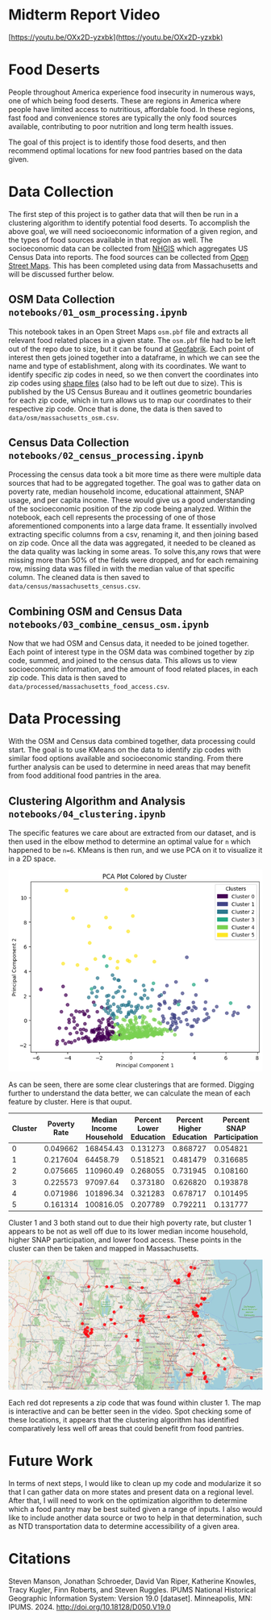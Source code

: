 # Midterm Report Video

[https://youtu.be/OXx2D-yzxbk](https://youtu.be/OXx2D-yzxbk)

# Food Deserts

People throughout America experience food insecurity in numerous ways, one of which being food deserts. These are regions in America where people have limited access to nutritious, affordable food. In these regions, fast food and convenience stores are typically the only food sources available, contributing to poor nutrition and long term health issues. 

The goal of this project is to identify those food deserts, and then recommend optimal locations for new food pantries based on the data given.

# Data Collection

The first step of this project is to gather data that will then be run in a clustering algorithm to identify potential food deserts. To accomplish the above goal, we will need socioeconomic information of a given region, and the types of food sources available in that region as well. The socioeconomic data can be collected from [NHGIS](https://www.nhgis.org/) which aggregates US Census Data into reports. The food sources can be collected from [Open Street Maps](https://wiki.openstreetmap.org/wiki/Downloading_data). This has been completed using data from Massachusetts and will be discussed further below.

## OSM Data Collection `notebooks/01_osm_processing.ipynb`

This notebook takes in an Open Street Maps `osm.pbf` file and extracts all relevant food related places in a given state. The `osm.pbf` file had to be left out of the repo due to size, but it can be found at [Geofabrik](https://download.geofabrik.de/north-america/us.html). Each point of interest then gets joined together into a dataframe, in which we can see the name and type of establishment, along with its coordinates. We want to identify specific zip codes in need, so we then convert the coordinates into zip codes using [shape files](https://www.census.gov/programs-surveys/geography/guidance/geo-areas/zctas.html) (also had to be left out due to size). This is published by the US Census Bureau and it outlines geometric boundaries for each zip code, which in turn allows us to map our coordinates to their respective zip code. Once that is done, the data is then saved to `data/osm/massachusetts_osm.csv`.

## Census Data Collection `notebooks/02_census_processing.ipynb`

Processing the census data took a bit more time as there were multiple data sources that had to be aggregated together. The goal was to gather data on poverty rate, median household income, educational attainment, SNAP usage, and per capita income. These would give us a good understanding of the socioeconomic position of the zip code being analyzed. Within the notebook, each cell represents the processing of one of those aforementioned components into a large data frame. It essentially involved extracting specific columns from a csv, renaming it, and then joining based on zip code. Once all the data was aggregated, it needed to be cleaned as the data quality was lacking in some areas. To solve this,any rows that were missing more than 50% of the fields were dropped, and for each remaining row, missing data was filled in with the median value of that specific column. The cleaned data is then saved to `data/census/massachusetts_census.csv`.

## Combining OSM and Census Data `notebooks/03_combine_census_osm.ipynb`

Now that we had OSM and Census data, it needed to be joined together. Each point of interest type in the OSM data was combined together by zip code, summed, and joined to the census data. This allows us to view socioeconomic information, and the amount of food related places, in each zip code. This data is then saved to `data/processed/massachusetts_food_access.csv`.

# Data Processing

With the OSM and Census data combined together, data processing could start. The goal is to use KMeans on the data to identify zip codes with similar food options available and socioeconomic standing. From there further analysis can be used to determine in need areas that may benefit from food additional food pantries in the area.

## Clustering Algorithm and Analysis `notebooks/04_clustering.ipynb`

The specific features we care about are extracted from our dataset, and is then used in the elbow method to determine an optimal value for `n` which happened to be `n=6`. KMeans is then run, and we use PCA on it to visualize it in a 2D space. 

![kmeans output](visualizations/kmeans_output.png)

As can be seen, there are some clear clusterings that are formed. Digging further to understand the data better, we can calculate the mean of each feature by cluster. Here is that ouput.

| Cluster | Poverty Rate | Median Income Household | Percent Lower Education | Percent Higher Education | Percent SNAP Participation | Per Capita Income | Num Food Access | Num Grocery | Num Food Pantries | Num Fast Food | Num Restaurants |
|---------|-------------|-------------------------|-------------------------|--------------------------|----------------------------|------------------|----------------|------------|------------------|--------------|----------------|
| 0       | 0.049662    | 168454.43               | 0.131273                | 0.868727                 | 0.054821                   | 88488.48        | 9.61           | 0.42       | 0.07              | 1.82         | 5.38           |
| 1       | 0.217604    | 64458.79                | 0.518521                | 0.481479                 | 0.316685                   | 32389.62        | 10.43          | 0.82       | 0.06              | 3.15         | 5.25           |
| 2       | 0.075665    | 110960.49               | 0.268055                | 0.731945                 | 0.108160                   | 60060.65        | 26.49          | 2.06       | 0.21              | 6.08         | 14.54          |
| 3       | 0.225573    | 97097.64                | 0.373180                | 0.626820                 | 0.193878                   | 52585.43        | 32.43          | 0.57       | 6.43              | 5.14         | 15.43          |
| 4       | 0.071986    | 101896.34               | 0.321283                | 0.678717                 | 0.101495                   | 51182.14        | 2.93           | 0.19       | 0.04              | 0.80         | 1.32           |
| 5       | 0.161314    | 100816.05               | 0.207789                | 0.792211                 | 0.131777                   | 67776.15        | 84.90          | 2.80       | 0.55              | 18.55        | 47.25          |

Cluster 1 and 3 both stand out to due their high poverty rate, but cluster 1 appears to be not as well off due to its lower median income household, higher SNAP participation, and lower food access. These points in the cluster can then be taken and mapped in Massachusetts.

![Mass Potential Food Deserts](visualizations/food_deserts_mass.png)

Each red dot represents a zip code that was found within cluster 1. The map is interactive and can be better seen in the video. Spot checking some of these locations, it appears that the clustering algorithm has identified comparatively less well off areas that could benefit from food pantries.

# Future Work

In terms of next steps, I would like to clean up my code and modularize it so that I can gather data on more states and present data on a regional level. After that, I will need to work on the optimization algorithm to determine which a food pantry may be best suited given a range of inputs. I also would like to include another data source or two to help in that determination, such as NTD transportation data to determine accessibility of a given area.

# Citations

Steven Manson, Jonathan Schroeder, David Van Riper, Katherine Knowles, Tracy Kugler, Finn Roberts, and Steven Ruggles. IPUMS National Historical Geographic Information System: Version 19.0 [dataset]. Minneapolis, MN: IPUMS. 2024. http://doi.org/10.18128/D050.V19.0
